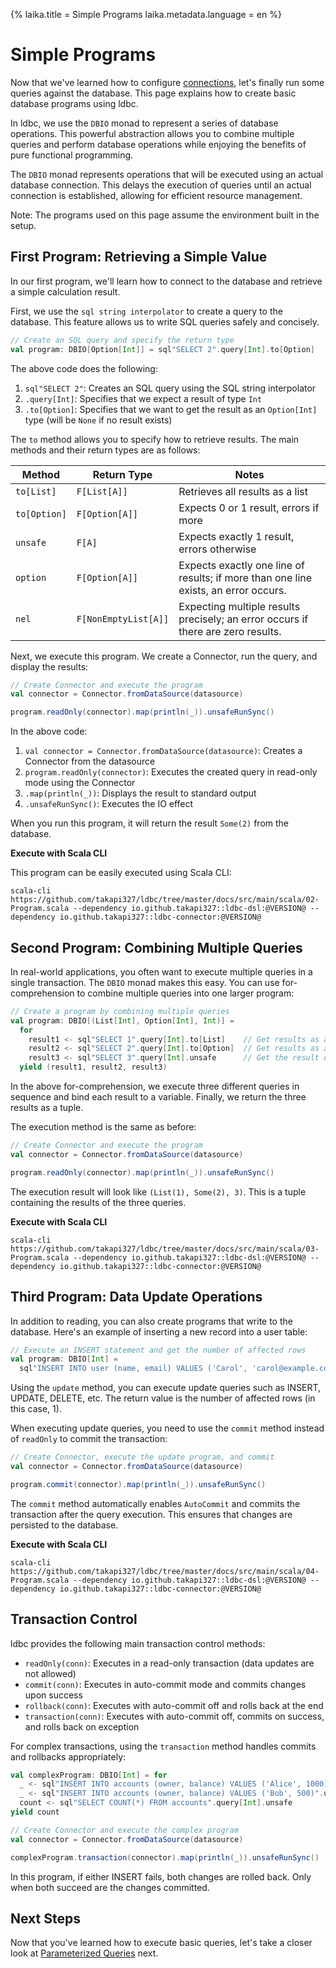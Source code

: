 {%
  laika.title = Simple Programs
  laika.metadata.language = en
%}

# Simple Programs

Now that we've learned how to configure [connections](/en/tutorial/Connection.md), let's finally run some queries against the database. This page explains how to create basic database programs using ldbc.

In ldbc, we use the `DBIO` monad to represent a series of database operations. This powerful abstraction allows you to combine multiple queries and perform database operations while enjoying the benefits of pure functional programming.

The `DBIO` monad represents operations that will be executed using an actual database connection. This delays the execution of queries until an actual connection is established, allowing for efficient resource management.

Note: The programs used on this page assume the environment built in the setup.

## First Program: Retrieving a Simple Value

In our first program, we'll learn how to connect to the database and retrieve a simple calculation result.

First, we use the `sql string interpolator` to create a query to the database. This feature allows us to write SQL queries safely and concisely.

```scala 3
// Create an SQL query and specify the return type
val program: DBIO[Option[Int]] = sql"SELECT 2".query[Int].to[Option]
```

The above code does the following:

1. `sql"SELECT 2"`: Creates an SQL query using the SQL string interpolator
2. `.query[Int]`: Specifies that we expect a result of type `Int`
3. `.to[Option]`: Specifies that we want to get the result as an `Option[Int]` type (will be `None` if no result exists)

The `to` method allows you to specify how to retrieve results. The main methods and their return types are as follows:

| Method       | Return Type          | Notes                                                                               |
|--------------|----------------------|-------------------------------------------------------------------------------------|
| `to[List]`   | `F[List[A]]`         | Retrieves all results as a list                                                     |
| `to[Option]` | `F[Option[A]]`       | Expects 0 or 1 result, errors if more                                               |
| `unsafe`     | `F[A]`               | Expects exactly 1 result, errors otherwise                                          |
| `option`     | `F[Option[A]]`       | Expects exactly one line of results; if more than one line exists, an error occurs. |
| `nel`        | `F[NonEmptyList[A]]` | Expecting multiple results precisely; an error occurs if there are zero results.    |

Next, we execute this program. We create a Connector, run the query, and display the results:

```scala 3
// Create Connector and execute the program
val connector = Connector.fromDataSource(datasource)

program.readOnly(connector).map(println(_)).unsafeRunSync()
```

In the above code:

1. `val connector = Connector.fromDataSource(datasource)`: Creates a Connector from the datasource
2. `program.readOnly(connector)`: Executes the created query in read-only mode using the Connector
3. `.map(println(_))`: Displays the result to standard output
4. `.unsafeRunSync()`: Executes the IO effect

When you run this program, it will return the result `Some(2)` from the database.

**Execute with Scala CLI**

This program can be easily executed using Scala CLI:

```shell
scala-cli https://github.com/takapi327/ldbc/tree/master/docs/src/main/scala/02-Program.scala --dependency io.github.takapi327::ldbc-dsl:@VERSION@ --dependency io.github.takapi327::ldbc-connector:@VERSION@
```

## Second Program: Combining Multiple Queries

In real-world applications, you often want to execute multiple queries in a single transaction. The `DBIO` monad makes this easy. You can use for-comprehension to combine multiple queries into one larger program:

```scala 3
// Create a program by combining multiple queries
val program: DBIO[(List[Int], Option[Int], Int)] =
  for
    result1 <- sql"SELECT 1".query[Int].to[List]    // Get results as a list
    result2 <- sql"SELECT 2".query[Int].to[Option]  // Get results as an Option
    result3 <- sql"SELECT 3".query[Int].unsafe      // Get the result directly
  yield (result1, result2, result3)
```

In the above for-comprehension, we execute three different queries in sequence and bind each result to a variable. Finally, we return the three results as a tuple.

The execution method is the same as before:

```scala 3
// Create Connector and execute the program
val connector = Connector.fromDataSource(datasource)

program.readOnly(connector).map(println(_)).unsafeRunSync()
```

The execution result will look like `(List(1), Some(2), 3)`. This is a tuple containing the results of the three queries.

**Execute with Scala CLI**

```shell
scala-cli https://github.com/takapi327/ldbc/tree/master/docs/src/main/scala/03-Program.scala --dependency io.github.takapi327::ldbc-dsl:@VERSION@ --dependency io.github.takapi327::ldbc-connector:@VERSION@
```

## Third Program: Data Update Operations

In addition to reading, you can also create programs that write to the database. Here's an example of inserting a new record into a user table:

```scala 3
// Execute an INSERT statement and get the number of affected rows
val program: DBIO[Int] =
  sql"INSERT INTO user (name, email) VALUES ('Carol', 'carol@example.com')".update
```

Using the `update` method, you can execute update queries such as INSERT, UPDATE, DELETE, etc. The return value is the number of affected rows (in this case, 1).

When executing update queries, you need to use the `commit` method instead of `readOnly` to commit the transaction:

```scala 3
// Create Connector, execute the update program, and commit
val connector = Connector.fromDataSource(datasource)

program.commit(connector).map(println(_)).unsafeRunSync()
```

The `commit` method automatically enables `AutoCommit` and commits the transaction after the query execution. This ensures that changes are persisted to the database.

**Execute with Scala CLI**

```shell
scala-cli https://github.com/takapi327/ldbc/tree/master/docs/src/main/scala/04-Program.scala --dependency io.github.takapi327::ldbc-dsl:@VERSION@ --dependency io.github.takapi327::ldbc-connector:@VERSION@
```

## Transaction Control

ldbc provides the following main transaction control methods:

- `readOnly(conn)`: Executes in a read-only transaction (data updates are not allowed)
- `commit(conn)`: Executes in auto-commit mode and commits changes upon success
- `rollback(conn)`: Executes with auto-commit off and rolls back at the end
- `transaction(conn)`: Executes with auto-commit off, commits on success, and rolls back on exception

For complex transactions, using the `transaction` method handles commits and rollbacks appropriately:

```scala 3
val complexProgram: DBIO[Int] = for
  _ <- sql"INSERT INTO accounts (owner, balance) VALUES ('Alice', 1000)".update
  _ <- sql"INSERT INTO accounts (owner, balance) VALUES ('Bob', 500)".update
  count <- sql"SELECT COUNT(*) FROM accounts".query[Int].unsafe
yield count

// Create Connector and execute the complex program
val connector = Connector.fromDataSource(datasource)

complexProgram.transaction(connector).map(println(_)).unsafeRunSync()
```

In this program, if either INSERT fails, both changes are rolled back. Only when both succeed are the changes committed.

## Next Steps

Now that you've learned how to execute basic queries, let's take a closer look at [Parameterized Queries](/en/tutorial/Parameterized-Queries.md) next.
